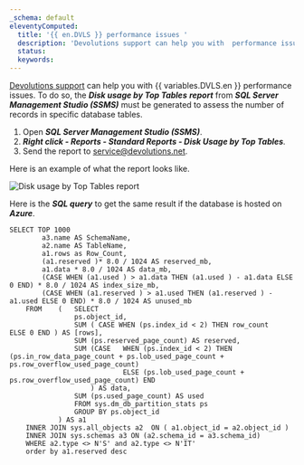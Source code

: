 ```yaml
---
_schema: default
eleventyComputed:
  title: '{{ en.DVLS }} performance issues '
  description: 'Devolutions support can help you with  performance issues. '
  status:
  keywords:
---
```

[Devolutions support](mailto:service@devolutions.net) can help you with {{ variables.DVLS.en }} performance issues. To do so, the ***Disk usage by Top Tables** **report*** from ***SQL Server Management Studio (SSMS)*** must be generated to assess the number of records in specific database tables.

1. Open ***SQL Server Management Studio (SSMS)***.
2. ***Right click - Reports - Standard Reports - Disk Usage by Top Tables**.*
3. Send the report to [service@devolutions.net](mailto:service@devolutions.net).

Here is an example of what the report looks like.

![Disk usage by Top Tables report](https://cdnweb.devolutions.net/docs/DVLS6078_2024_2.png "Disk usage by Top Tables report")

Here is the ***SQL query*** to get the same result if the database is hosted on ***Azure***.

```
SELECT TOP 1000
        a3.name AS SchemaName,
        a2.name AS TableName,
        a1.rows as Row_Count,
        (a1.reserved )* 8.0 / 1024 AS reserved_mb,
        a1.data * 8.0 / 1024 AS data_mb,
        (CASE WHEN (a1.used ) > a1.data THEN (a1.used ) - a1.data ELSE 0 END) * 8.0 / 1024 AS index_size_mb,
        (CASE WHEN (a1.reserved ) > a1.used THEN (a1.reserved ) - a1.used ELSE 0 END) * 8.0 / 1024 AS unused_mb
    FROM    (   SELECT
                ps.object_id,
                SUM ( CASE WHEN (ps.index_id < 2) THEN row_count    ELSE 0 END ) AS [rows],
                SUM (ps.reserved_page_count) AS reserved,
                SUM (CASE   WHEN (ps.index_id < 2) THEN (ps.in_row_data_page_count + ps.lob_used_page_count + ps.row_overflow_used_page_count)
                            ELSE (ps.lob_used_page_count + ps.row_overflow_used_page_count) END
                    ) AS data,
                SUM (ps.used_page_count) AS used
                FROM sys.dm_db_partition_stats ps
                GROUP BY ps.object_id
            ) AS a1
    INNER JOIN sys.all_objects a2  ON ( a1.object_id = a2.object_id )
    INNER JOIN sys.schemas a3 ON (a2.schema_id = a3.schema_id)
    WHERE a2.type <> N'S' and a2.type <> N'IT'
    order by a1.reserved desc
```